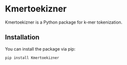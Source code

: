 # Kmertoekizner

Kmertoekizner is a Python package for k-mer tokenization.

## Installation

You can install the package via pip:

```sh
pip install Kmertoekizner
